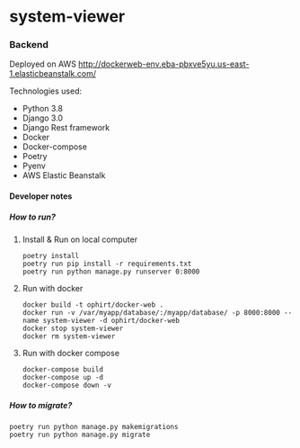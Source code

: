 # system-viewer

### Backend

Deployed on AWS
http://dockerweb-env.eba-pbxve5yu.us-east-1.elasticbeanstalk.com/

Technologies used:
- Python 3.8
- Django 3.0
- Django Rest framework
- Docker
- Docker-compose
- Poetry
- Pyenv
- AWS Elastic Beanstalk

#### Developer notes

##### How to run?
1. Install & Run on local computer
   ```shell script
   poetry install
   poetry run pip install -r requirements.txt
   poetry run python manage.py runserver 0:8000
   ```

2. Run with docker
   ```shell script
   docker build -t ophirt/docker-web .
   docker run -v /var/myapp/database/:/myapp/database/ -p 8000:8000 --name system-viewer -d ophirt/docker-web
   docker stop system-viewer
   docker rm system-viewer
   ```

3. Run with docker compose
   ```shell script
   docker-compose build
   docker-compose up -d
   docker-compose down -v
   ```

##### How to migrate?
```shell script
poetry run python manage.py makemigrations
poetry run python manage.py migrate
```